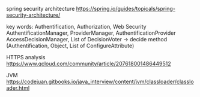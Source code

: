 spring security architecture
https://spring.io/guides/topicals/spring-security-architecture/

key words:
Authentification, Authorization, Web Security
AuthentificationManager, ProviderManager, AuthentificationProvider
AccessDecisionManager, List of DecisionVoter -> decide method (Authentification, Object, List of ConfigureAttribute)


HTTPS analysis
https://www.qcloud.com/community/article/207618001486449512

JVM
https://codejuan.gitbooks.io/java_interview/content/jvm/classloader/classloader.html
